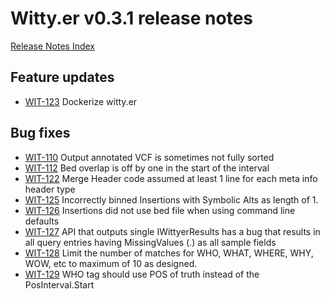 # Witty.er v0.3.1 release notes
[Release Notes Index](README.md)

## Feature updates
- [WIT-123](https://jira.illumina.com/browse/WIT-123) Dockerize witty.er


## Bug fixes
- [WIT-110](https://jira.illumina.com/browse/WIT-110) Output annotated VCF is sometimes not fully sorted
- [WIT-112](https://jira.illumina.com/browse/WIT-112) Bed overlap is off by one in the start of the interval
- [WIT-122](https://jira.illumina.com/browse/WIT-122) Merge Header code assumed at least 1 line for each meta info header type
- [WIT-125](https://jira.illumina.com/browse/WIT-125) Incorrectly binned Insertions with Symbolic Alts as length of 1.
- [WIT-126](https://jira.illumina.com/browse/WIT-126) Insertions did not use bed file when using command line defaults
- [WIT-127](https://jira.illumina.com/browse/WIT-127) API that outputs single IWittyerResults has a bug that results in all query entries having MissingValues (.) as all sample fields
- [WIT-128](https://jira.illumina.com/browse/WIT-128) Limit the number of matches for WHO, WHAT, WHERE, WHY, WOW, etc to maximum of 10 as designed.
- [WIT-129](https://jira.illumina.com/browse/WIT-129) WHO tag should use POS of truth instead of the PosInterval.Start
